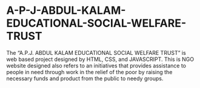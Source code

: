 # A-P-J-ABDUL-KALAM-EDUCATIONAL-SOCIAL-WELFARE-TRUST
The “A.P.J. ABDUL KALAM EDUCATIONAL SOCIAL WELFARE TRUST” is web based project designed by HTML, CSS, and JAVASCRIPT. This is NGO website designed also refers to an initiatives that provides assistance to people in need through work in the relief of the poor by raising the necessary funds and product from the public to needy groups.
